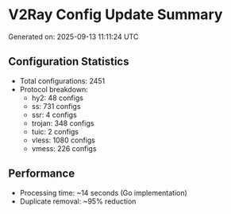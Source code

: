 # V2Ray Config Update Summary
Generated on: 2025-09-13 11:11:24 UTC

## Configuration Statistics
- Total configurations: 2451
- Protocol breakdown:
  - hy2: 48 configs
  - ss: 731 configs
  - ssr: 4 configs
  - trojan: 348 configs
  - tuic: 2 configs
  - vless: 1080 configs
  - vmess: 226 configs

## Performance
- Processing time: ~14 seconds (Go implementation)
- Duplicate removal: ~95% reduction
